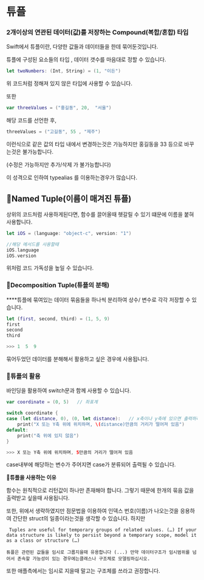 # 튜플


### 2개이상의 연관된 데이터(값)를 저장하는 Compound(복합/혼합) 타입

Swift에서 튜플이란, 다양한 값들과 데이터들을 한데 묶어둔것입니다.

튜플에 구성된 요소들의 타입 , 데이터 갯수를 마음대로 정할 수 있습니다.

```swift
let twoNumbers: (Int, String) = (1, "이든")
```

위 코드처럼 정해져 있지 않은 타입에 사용할 수 있습니다.

또한

```swift
var threeValues = ("홍길동", 20,  "서울")
```

해당 코드를 선언한 후, 

```swift
threeValues = ("고길동", 55 , "제주")
```

이런식으로  같은 값의 타입 내에서 변경하는것은 가능하지만 홍길동을 33 등으로 바꾸는것은 불가능합니다.

(수정은 가능하지만 추가/삭제 가 불가능합니다)

이 성격으로 인하여 typealias 를 이용하는경우가 많습니다.

## 💬Named Tuple(이름이 매겨진 튜플)

상위의 코드처럼 사용하게된다면, 함수를 끌어올때 헷갈릴 수 있기 떄문에 이름을 붙혀 사용합니다.

```swift
let iOS = (language: "object-c", version: "1")

//해당 메서드를 사용할때
iOS.language
iOS.version
```

위처럼 코드 가독성을 높일 수 있습니다.

### 💬**Decomposition Tuple(튜플의 분해)**

****튜플에 묶여있는 데이터 묶음들을 하나씩 분리하여 상수/ 변수로 각각 저장할 수 있습니다.

```swift
let (first, second, third) = (1, 5, 9)
first
second
third

>>> 1  5  9
```

묶어두었던 데이터를 분해해서 활용하고 싶은 경우에 사용됩니다.

### 💬튜플의 활용

바인딩을 활용하여 switch문과 함께 사용할 수 있습니다.

```swift
var coordinate = (0, 5)   // 좌표계

switch coordinate {
case (let distance, 0), (0, let distance):   // x축이나 y축에 있으면 출력하라는 코드
    print("X 또는 Y축 위에 위치하며, \(distance)만큼의 거리가 떨어져 있음")
default:
    print("축 위에 있지 않음")
}

>>> X 또는 Y축 위에 위치하며, 5만큼의 거리가 떨어져 있음
```

case내부에 해당하는 변수가 주어지면 case가 분류되어 출력될 수 있습니다.

📌****튜플을 사용하는 이유****

함수는 원칙적으로 리턴값이 하나만 존재해야 합니다. 그렇기 때문에 한개의 묶음 값을 출력받고 싶을때 사용됩니다.

또한, 위에서 생략하였지만 점문법을 이용하여 인덱스 번호(이름)가 나오는것을 응용하여  간단한 struct의 일종이라는것을 생각할 수 있습니다. 하지만

```
 Tuples are useful for temporary groups of related values. (…) If your data structure is likely to persist beyond a temporary scope, model it as a class or structure (…)

튜플은 관련된 값들을 임시로 그룹지을때 유용합니다 (...) 만약 데이터구조가 임시범위를 넘어서 존속할 가능성이 있는 경우에는클래스나 구조체로 모델링하십시오.
```

또한 애플측에서는 임시로 지을때 말고는 구조체를 쓰라고 권장합니다.
